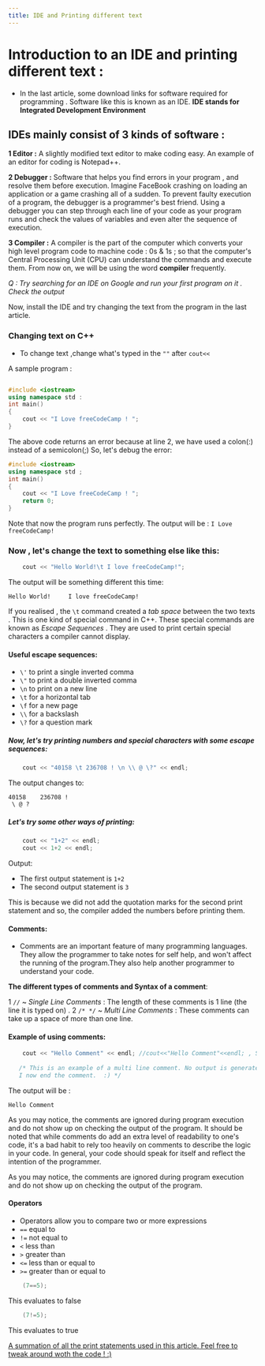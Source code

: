 ```yaml
---
title: IDE and Printing different text 
---
```

# Introduction to an IDE and printing different text : 

* In the last article, some download links for software required for programming . Software like this is known as an IDE.
 **IDE stands for Integrated Development Environment**

## IDEs mainly consist of 3 kinds of software :

**1 Editor :** A slightly modified text editor to make coding easy. An example of an editor for coding is Notepad++.

**2 Debugger :** Software that helps you find errors in your program , and resolve them before execution. Imagine FaceBook crashing on loading an application or a game crashing all of a sudden. To prevent faulty execution of a program, the debugger is a programmer's best friend. Using a debugger you can step through each line of your code as your program runs and check the values of variables and even alter the sequence of execution.

**3 Compiler :** A compiler is the part of the computer which converts your high level program code to machine code : 0s & 1s ; so that the computer's Central Processing Unit (CPU) can understand the commands and execute them. From now on, we will be using the word **compiler** frequently.

*Q : Try searching for an IDE on Google and run your first program on it . Check the output*

Now, install the IDE and try changing the text from the program in the last article.

### Changing text on C++

* To change text ,change what's typed in the `""` after `cout<<`

A sample program :

```cpp

#include <iostream>
using namespace std :
int main()
{
    cout << "I Love freeCodeCamp ! ";
}
```

The above code returns an error because at line 2, we have used a colon(:) instead of a semicolon(;)
So, let's debug the error:

```cpp
#include <iostream>
using namespace std ;
int main()
{
    cout << "I Love freeCodeCamp ! ";
    return 0;
}

```

Note that now the program runs perfectly.
The output will be : `I Love freeCodeCamp!`

### Now , let's change the text to something else like this:

```cpp
    cout << "Hello World!\t I love freeCodeCamp!";
```

The output will be something different this time:

```
Hello World!	 I love freeCodeCamp!
```

If you realised , the `\t` command created a _tab space_ between the two texts . This is one kind of special command in C++. These special commands are known as *Escape Sequences* .
They are used to print certain special characters a compiler cannot display.

#### Useful escape sequences:

* `\'` to print a single inverted comma
* `\"` to print a double inverted comma
* `\n` to print on a new line
* `\t` for a horizontal tab
* `\f` for a new page
* `\\` for a backslash
* `\?` for a question mark

##### Now, let's try printing numbers and special characters with some escape sequences:

```cpp
    cout << "40158 \t 236708 ! \n \\ @ \?" << endl;
```

The output changes to:
```
40158 	 236708 ! 
 \ @ ?
```

##### Let's try some other ways of printing:

```cpp
    cout << "1+2" << endl;
    cout << 1+2 << endl;
```

Output:

* The first output statement is `1+2`
* The second output statement is `3`

This is because we did not add the quotation marks for the second print statement and so, the compiler added the numbers before printing them.

#### Comments:

* Comments are an important feature of many programming languages. They allow the programmer to take notes for self help, and won't affect the running of the program.They also help another programmer to understand your code.

**The different types of comments and Syntax of a comment**:

  1 `//`  ~ _Single Line Comments_  : The length of these comments is 1 line (the line it is typed on) .
  2 `/* */` ~ _Multi Line Comments_ : These comments can take up a space of more than one line.

#### Example of using comments:

 ```cpp
     cout << "Hello Comment" << endl; //cout<<"Hello Comment"<<endl; , Single Line Comment.
     
    /* This is an example of a multi line comment. No output is generated for this .
    I now end the comment.  :) */
 ```

The output will be :

`Hello Comment`

As you may notice, the comments are ignored during program execution and do not show up on checking the output of the program.
It should be noted that while comments do add an extra level of readability to one's code, it's a bad habit to rely too heavily on comments to describe the logic in your code. In general, your code should speak for itself and reflect the intention of the programmer.

As you may notice, the comments are ignored during program execution and do not show up on checking the output of the program.
 
#### Operators 
* Operators allow you to compare two or more expressions
* `==` equal to
* `!=`  not equal to
* `<` less than
* `>` greater than
* `<=` less than or equal to
* `>=` greater than or equal to

```cpp
    (7==5); 
```
This evaluates to false

```cpp 
    (7!=5); 
```
This evaluates to true

<a href='https://repl.it/L4ox' target='_blank' rel='nofollow'>A summation of all the print statements used in this article. Feel free to tweak around woth the code ! :) </a>
